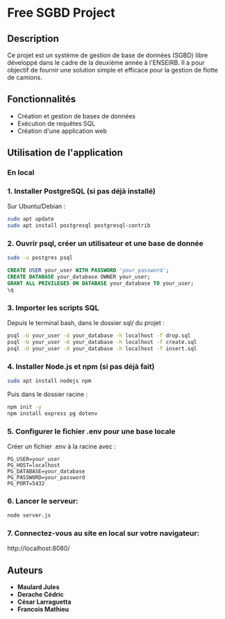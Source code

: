 # Free SGBD Project

## Description
Ce projet est un système de gestion de base de données (SGBD) libre développé dans le cadre de la deuxième année à l'ENSEIRB. Il a pour objectif de fournir une solution simple et efficace pour la gestion de flotte de camions.

## Fonctionnalités
- Création et gestion de bases de données
- Exécution de requêtes SQL
- Création d'une application web

## Utilisation de l'application

### En local

### 1. Installer PostgreSQL (si pas déjà installé)

Sur Ubuntu/Debian :
```bash
sudo apt update
sudo apt install postgresql postgresql-contrib
```

### 2. Ouvrir psql, créer un utilisateur et une base de donnée

```bash
sudo -u postgres psql
```

```sql
CREATE USER your_user WITH PASSWORD 'your_password';
CREATE DATABASE your_database OWNER your_user;
GRANT ALL PRIVILEGES ON DATABASE your_database TO your_user;
\q
```

### 3. Importer les scripts SQL
Depuis le terminal bash, dans le dossier sql/ du projet :

```bash
psql -U your_user -d your_database -h localhost -f drop.sql
psql -U your_user -d your_database -h localhost -f create.sql
psql -U your_user -d your_database -h localhost -f insert.sql
```

### 4. Installer Node.js et npm (si pas déjà fait)

```bash
sudo apt install nodejs npm
```

Puis dans le dossier racine : 

```bash
npm init -y
npm install express pg dotenv
```

### 5. Configurer le fichier .env pour une base locale

Créer un fichier .env à la racine avec :

```pgsql
PG_USER=your_user
PG_HOST=localhost
PG_DATABASE=your_database
PG_PASSWORD=your_password
PG_PORT=5432
```

### 6. Lancer le serveur:

```bash
node server.js
```

### 7. Connectez-vous au site en local sur votre navigateur:

http://localhost:8080/



## Auteurs
- **Maulard Jules**
- **Derache Cédric**
- **César Larraguetta**
- **Francois Mathieu**



